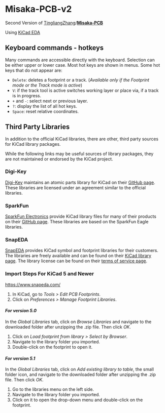 # Misaka-PCB-v2

Second Version of [TingliangZhang](https://github.com/TingliangZhang)/**[Misaka-PCB](https://github.com/TingliangZhang/Misaka-PCB)**

Using [KiCad EDA](https://kicad-pcb.org/)



## Keyboard commands - hotkeys

Many commands are accessible directly with the keyboard. Selection can be either upper or lower case. Most hot keys are shown in menus. Some hot keys that do not appear are:

- `Delete`: deletes a footprint or a track. (*Available only if the Footprint mode or the Track mode is active*)
- `V`: if the track tool is active switches working layer or place via, if a track is in progress.
- `+` and `-`: select next or previous layer.
- `?`: display the list of all hot keys.
- `Space`: reset relative coordinates.



## Third Party Libraries

In addition to the official KiCad libraries, there are other, third party sources for KiCad library packages.

While the following links may be useful sources of library packages, they are not maintained or endorsed by the KiCad project.

### Digi-Key

[Digi-Key](https://www.digikey.com/) maintains an atomic parts library for KiCad on their [GitHub page](https://github.com/digikey/digikey-kicad-library/). These libraries are licensed under an agreement similar to the official libraries.

### SparkFun

[SparkFun Electronics](https://sparkfun.com/) provide KiCad library files for many of their products on their [GitHub page](https://github.com/sparkfun/SparkFun-KiCad-Libraries). These libraries are based on the SparkFun Eagle libraries.

### SnapEDA

[SnapEDA](https://www.snapeda.com/) provides KiCad symbol and footprint libraries for their customers. The libraries are freely available and can be found on their [KiCad library page](https://www.snapeda.com/kicad). The library license can be found on their [terms of service page](https://www.snapeda.com/about/terms).





### Import Steps For KiCad 5 and Newer

https://www.snapeda.com/

1. In KiCad, go to *Tools > Edit PCB Footprints*.
2. Click on *Preferences > Manage Footprint Libraries*.

#### *For version 5.0*

In the *Global Libraries* tab, click on *Browse Libraries* and navigate to the downloaded folder after unzipping the .zip file. Then click *OK*.

1. Click on *Load footprint from library > Select by Browser*.
2. Navigate to the library folder you imported.
3. Double-click on the footprint to open it.

#### *For version 5.1*

In the *Global Libraries* tab, click on *Add existing library to table*, the small folder icon, and navigate to the downloaded folder after unzipping the .zip file. Then click *OK*.

1. Go to the libraries menu on the left side.
2. Navigate to the library folder you imported.
3. Click on it to open the drop-down menu and double-click on the footprint.